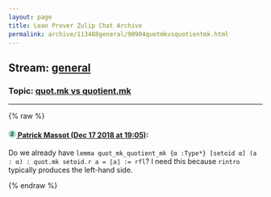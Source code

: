 ```yaml
---
layout: page
title: Lean Prover Zulip Chat Archive 
permalink: archive/113488general/90904quotmkvsquotientmk.html
---
```


## Stream: [general](index.html)
### Topic: [quot.mk vs quotient.mk](90904quotmkvsquotientmk.html)

---


{% raw %}
#### [![Click to go to Zulip](../../assets/img/zulip2.png) Patrick Massot (Dec 17 2018 at 19:05)](https://leanprover.zulipchat.com/#narrow/stream/113488-general/topic/quot.mk%20vs%20quotient.mk/near/152047620):
Do we already have `lemma quot_mk_quotient_mk {α :Type*} [setoid α] (a : α) : quot.mk setoid.r a = ⟦a⟧ := rfl`? I need this because `rintro` typically produces the left-hand side.


{% endraw %}
